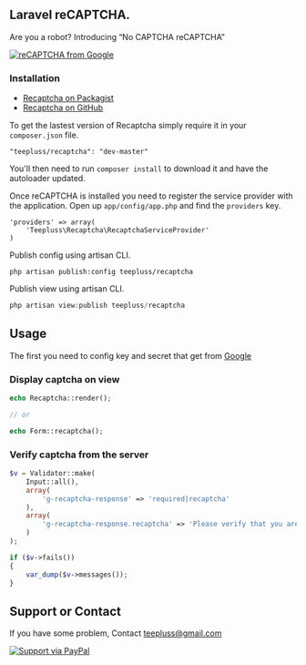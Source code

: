 ## Laravel reCAPTCHA.

Are you a robot? Introducing “No CAPTCHA reCAPTCHA”

[![reCAPTCHA from Google](https://www.google.com/recaptcha/intro/images/hero-recaptcha-demo.gif)](https://www.google.com/recaptcha/intro/index.html)

### Installation

- [Recaptcha on Packagist](https://packagist.org/packages/teepluss/recaptcha)
- [Recaptcha on GitHub](https://github.com/teepluss/laravel-recaptcha)

To get the lastest version of Recaptcha simply require it in your `composer.json` file.

~~~
"teepluss/recaptcha": "dev-master"
~~~

You'll then need to run `composer install` to download it and have the autoloader updated.

Once reCAPTCHA is installed you need to register the service provider with the application. Open up `app/config/app.php` and find the `providers` key.

~~~
'providers' => array(
    'Teepluss\Recaptcha\RecaptchaServiceProvider'
)
~~~

Publish config using artisan CLI.

~~~
php artisan publish:config teepluss/recaptcha
~~~

Publish view using artisan CLI.

~~~php
php artisan view:publish teepluss/recaptcha
~~~

## Usage

The first you need to config key and secret that get from [Google](https://www.google.com/recaptcha/intro/index.html)

### Display captcha on view

~~~php
echo Recaptcha::render();

// or

echo Form::recaptcha();
~~~

### Verify captcha from the server

~~~php
$v = Validator::make(
    Input::all(),
    array(
        'g-recaptcha-response' => 'required|recaptcha'
    ),
    array(
        'g-recaptcha-response.recaptcha' => 'Please verify that you are not a robot.'
    )
);

if ($v->fails())
{
    var_dump($v->messages());
}
~~~

## Support or Contact

If you have some problem, Contact teepluss@gmail.com

[![Support via PayPal](https://rawgithub.com/chris---/Donation-Badges/master/paypal.jpeg)](https://www.paypal.com/cgi-bin/webscr?cmd=_s-xclick&hosted_button_id=9GEC8J7FAG6JA)
